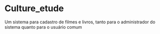 # Culture_etude
Um sistema para cadastro de filmes e livros, tanto para o administrador do sistema quanto para o usuário comum
